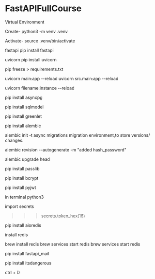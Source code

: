 # FastAPIFullCourse

Virtual Environment

Create- 
python3 -m venv .venv 

Activate-
source .venv/bin/activate

fastapi
pip install fastapi

uvicorn
pip install uvicorn

pip freeze > requirements.txt

uvicorn main:app --reload
uvicorn src.main:app --reload


uvicorn filename:instance --reload

pip install asyncpg 

pip install sqlmodel

pip install greenlet

pip install alembic

alembic init -t async migrations
migration environment,to store versions/ changes.

alembic revision --autogenerate -m "added hash_password"

alembic upgrade head

pip install passlib

pip install bcrypt

pip install pyjwt


in terminal python3 

import secrets
>>> secrets.token_hex(16)

pip install aioredis

install redis 

brew install redis
brew services start redis
brew services start redis

pip install fastapi_mail

pip install itsdangerous








ctrl + D